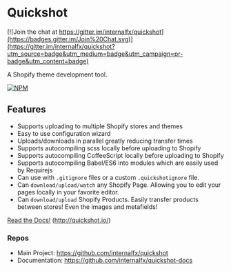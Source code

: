 # Quickshot

[![Join the chat at https://gitter.im/internalfx/quickshot](https://badges.gitter.im/Join%20Chat.svg)](https://gitter.im/internalfx/quickshot?utm_source=badge&utm_medium=badge&utm_campaign=pr-badge&utm_content=badge)

A Shopify theme development tool.

[![NPM](https://nodei.co/npm/quickshot.png?downloads=true&downloadRank=true&stars=true)](https://npmjs.org/package/quickshot)

## Features

- Supports uploading to multiple Shopify stores and themes
- Easy to use configuration wizard
- Uploads/downloads in parallel greatly reducing transfer times
- Supports autocompiling scss locally before uploading to Shopify
- Supports autocompiling CoffeeScript locally before uploading to Shopify
- Supports autocompiling Babel/ES6 into modules which are easily used by Requirejs
- Can use with `.gitignore` files or a custom `.quickshotignore` file.
- Can `download/upload/watch` any Shopify Page. Allowing you to edit your pages locally in your favorite editor.
- Can `download/upload` Shopify Products. Easily transfer products between stores! Even the images and metafields!

[Read the Docs!](http://quickshot.io/) (http://quickshot.io/)


### Repos
- Main Project: https://github.com/internalfx/quickshot
- Documentation: https://github.com/internalfx/quickshot-docs
